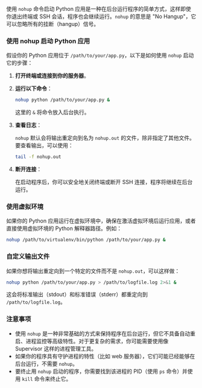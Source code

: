 使用 `nohup` 命令启动 Python 应用是一种在后台运行程序的简单方式，这样即使你退出终端或 SSH 会话，程序也会继续运行。`nohup` 的意思是 "No Hangup"，它可以忽略所有的挂断（hangup）信号。

### 使用 nohup 启动 Python 应用

假设你的 Python 应用位于 `/path/to/your/app.py`，以下是如何使用 `nohup` 启动它的步骤：

1. **打开终端或连接到你的服务器**。

2. **运行以下命令**：

    ```bash
    nohup python /path/to/your/app.py &
    ```

    这里的 `&` 将命令放入后台执行。

3. **查看日志**：

    `nohup` 默认会将输出重定向到名为 `nohup.out` 的文件，除非指定了其他文件。要查看输出，可以使用：

    ```bash
    tail -f nohup.out
    ```

4. **断开连接**：

    在启动程序后，你可以安全地关闭终端或断开 SSH 连接，程序将继续在后台运行。

### 使用虚拟环境

如果你的 Python 应用运行在虚拟环境中，确保在激活虚拟环境后运行应用，或者直接使用虚拟环境的 Python 解释器路径。例如：

```bash
nohup /path/to/virtualenv/bin/python /path/to/your/app.py &
```

### 自定义输出文件

如果你想将输出重定向到一个特定的文件而不是 `nohup.out`，可以这样做：

```bash
nohup python /path/to/your/app.py > /path/to/logfile.log 2>&1 &
```

这会将标准输出（stdout）和标准错误（stderr）都重定向到 `/path/to/logfile.log`。

### 注意事项

- 使用 `nohup` 是一种非常基础的方式来保持程序在后台运行，但它不具备自动重启、进程监控等高级特性。对于更复杂的需求，你可能需要使用像 Supervisor 这样的进程管理工具。
- 如果你的程序具有守护进程的特性（比如 web 服务器），它们可能已经能够在后台运行，不需要 `nohup`。
- 要终止用 `nohup` 启动的程序，你需要找到该进程的 PID（使用 `ps` 命令）并使用 `kill` 命令来终止它。